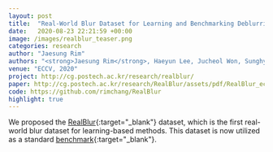 ```yaml
---
layout: post
title:  "Real-World Blur Dataset for Learning and Benchmarking Deblurring Algorithms"
date:   2020-08-23 22:21:59 +00:00
image: /images/realblur_teaser.png
categories: research
author: "Jaesung Rim"
authors: "<strong>Jaesung Rim</strong>, Haeyun Lee, Jucheol Won, Sunghyun Cho"
venue: "ECCV, 2020"
project: http://cg.postech.ac.kr/research/realblur/
paper: http://cg.postech.ac.kr/research/RealBlur/assets/pdf/RealBlur_eccv2020.pdf
code: https://github.com/rimchang/RealBlur
highlight: true
---
```


We proposed the [RealBlur](https://cg.postech.ac.kr/research/RealBlur/#download){:target="_blank"} dataset, which is the first real-world blur dataset for learning-based methods. This dataset is now utilized as a standard [benchmark](https://paperswithcode.com/sota/deblurring-on-realblur-j-1){:target="_blank"}. 
